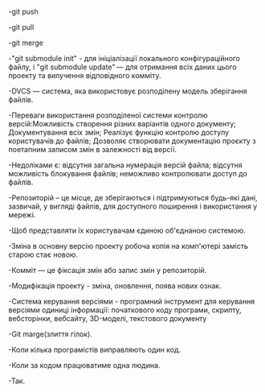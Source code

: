 -git push

-git pull

-git merge

-"git submodule init" - для ініціалізації локального конфігураційного файлу, і "git submodule update" — для отримання всіх даних цього проекту та вилучення відповідного комміту.

-DVCS — система, яка використовує розподілену модель зберігання файлів.

-Переваги використання розподіленої системи контролю версій:Можливість створення різних варіантів одного документу; Документування всіх змін; Реалізує функцію контролю доступу користувачів до файлів; Дозволяє створювати документацію проєкту з поетапним записом змін в залежності від версії.

-Недоліками є: відсутня загальна нумерація версій файла; відсутня можливість блокування файлів; неможливо контролювати доступ до файлів.

-Репозиторій – це місце, де зберігаються і підтримуються будь-які дані, зазвичай, у вигляді файлів, для доступного поширення і використання у мережі.

-Щоб представляти їх користувачам єдиною об'єднаною системою.

-Зміна в основну версію проекту робоча копія на комп'ютері замість старою стає новою.

-Комміт — це фіксація змін або запис змін у репозиторій.

-Модифікація проекту - зміна, оновлення, поява нових ознак.

-Система керування версіями - програмний інструмент для керування версіями одиниці інформації: початкового коду програми, скрипту, вебсторінки, вебсайту, 3D-моделі, текстового документу

-Git marge(злиття гілок).

-Коли кілька програмістів виправляють один код.

-Коли за кодом працюватиме одна людина.

-Так.

